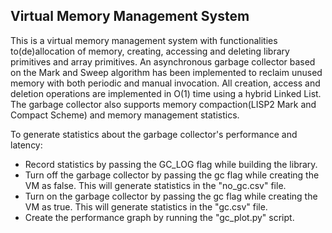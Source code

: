 ## Virtual Memory Management System

This is a virtual memory management system with functionalities to(de)allocation of memory, creating, accessing and deleting library primitives and array primitives. An asynchronous garbage collector based on the Mark and Sweep algorithm has been implemented to reclaim unused memory with both periodic and manual invocation. All creation, access and deletion operations are implemented in O(1) time using a hybrid Linked List. The garbage collector also supports memory compaction(LISP2 Mark and Compact Scheme) and memory management statistics.

To generate statistics about the garbage collector's performance and latency:
- Record statistics by passing the GC_LOG flag while building the library. 
- Turn off the garbage collector by passing the gc flag while creating the VM as false. This will generate statistics in the "no_gc.csv" file.
- Turn on the garbage collector by passing the gc flag while creating the VM as true. This will generate statistics in the "gc.csv" file.
- Create the performance graph by running the "gc_plot.py" script.